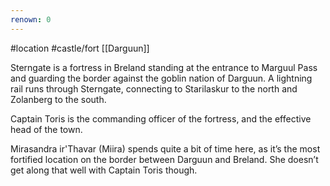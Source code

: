 ```yaml
---
renown: 0
---
```

#location #castle/fort [[Darguun]]

Sterngate is a fortress in Breland standing at the entrance to Marguul Pass and guarding the border against the goblin nation of Darguun. A lightning rail runs through Sterngate, connecting to Starilaskur to the north and Zolanberg to the south.

Captain Toris is the commanding officer of the fortress, and the effective head of the town.

Mirasandra ir'Thavar (Miira) spends quite a bit of time here, as it’s the most fortified location on the border between Darguun and Breland. She doesn’t get along that well with Captain Toris though.